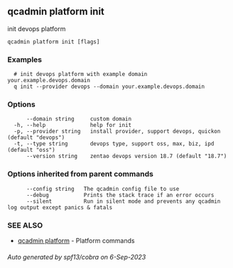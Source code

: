 ## qcadmin platform init

init devops platform

```
qcadmin platform init [flags]
```

### Examples

```
  # init devops platform with example domain your.example.devops.domain
  q init --provider devops --domain your.example.devops.domain
```

### Options

```
      --domain string     custom domain
  -h, --help              help for init
  -p, --provider string   install provider, support devops, quickon (default "devops")
  -t, --type string       devops type, support oss, max, biz, ipd (default "oss")
      --version string    zentao devops version 18.7 (default "18.7")
```

### Options inherited from parent commands

```
      --config string   The qcadmin config file to use
      --debug           Prints the stack trace if an error occurs
      --silent          Run in silent mode and prevents any qcadmin log output except panics & fatals
```

### SEE ALSO

* [qcadmin platform](qcadmin_platform.md)	 - Platform commands

###### Auto generated by spf13/cobra on 6-Sep-2023
